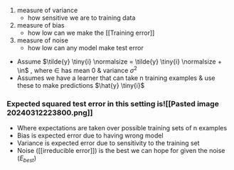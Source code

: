 1. measure of variance
	- how sensitive we are to training data
2. measure of bias
	- how low can we make the [[Training error]]
3. measure of noise
	- how low can any model make test error

- Assume $\tilde{y} \tiny{i} \normalsize = \tilde{y} \tiny{i} \normalsize + \in$ , where $\in$ has mean 0 & variance $\sigma ^2$
- Assumes we have a learner that can take n training examples & use these to make predictions $\hat{y} \tiny{i}$

### Expected squared test error in this setting is![[Pasted image 20240312223800.png]]
- Where expectations are taken over possible training sets of n examples
- Bias is expected error due to having wrong model
- Variance is expected error due to sensitivity to the training set
- Noise ([[irreducible error]]) is the best we can hope for given the noise ($E_{best}$)